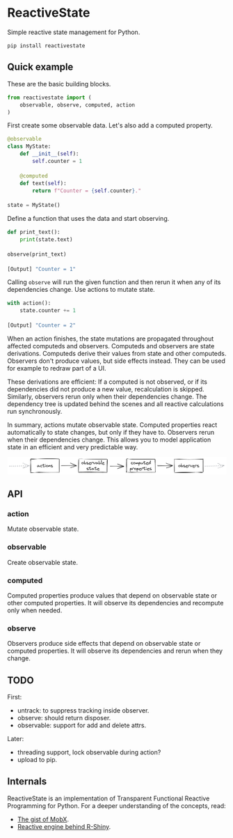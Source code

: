 # ReactiveState

Simple reactive state management for Python.

~~~shell
pip install reactivestate
~~~


## Quick example

These are the basic building blocks.
~~~python
from reactivestate import (
    observable, observe, computed, action
)
~~~

First create some observable data. Let's also add a computed property.
~~~python
@observable
class MyState:
    def __init__(self):
        self.counter = 1

    @computed
    def text(self):
        return f"Counter = {self.counter}."

state = MyState()
~~~

Define a function that uses the data and start observing.
~~~python
def print_text():
    print(state.text)

observe(print_text)

[Output] "Counter = 1"
~~~

Calling `observe` will run the given function and then rerun it when any of its dependencies change. Use actions to mutate state. 
~~~python
with action():
    state.counter += 1

[Output] "Counter = 2"
~~~

When an action finishes, the state mutations are propagated throughout affected computeds and observers. Computeds and observers are state derivations. Computeds derive their values from state and other computeds. Observers don't produce values, but side effects instead. They can be used for example to redraw part of a UI. 

These derivations are efficient: If a computed is not observed, or if its dependencies did not produce a new value, recalculation is skipped. Similarly, observers rerun only when their dependencies change. The dependency tree is updated behind the scenes and all reactive calculations run synchronously. 

In summary, actions mutate observable state. Computed properties react automatically to state changes, but only if they have to. Observers rerun when their dependencies change. This allows you to model application state in an efficient and very predictable way.

<img src="assets/gist.png" width=600/>


## API

### action
Mutate observable state.

### observable
Create observable state.

### computed
Computed properties produce values that depend on observable state or other computed properties. It will observe its dependencies and recompute only when needed. 

### observe
Observers produce side effects that depend on observable state or computed properties. It will observe its dependencies and rerun when they change.   



## TODO

First: 
* untrack: to suppress tracking inside observer.
* observe: should return disposer.
* observable: support for add and delete attrs.

Later:
* threading support, lock observable during action?
* upload to pip.


## Internals

ReactiveState is an implementation of Transparent Functional Reactive Programming for Python. For a deeper understanding of the concepts, read: 
* [The gist of MobX](https://mobx.js.org/the-gist-of-mobx.html).
* [Reactive engine behind R-Shiny](https://shiny.rstudio.com/articles/execution-scheduling.html). 
